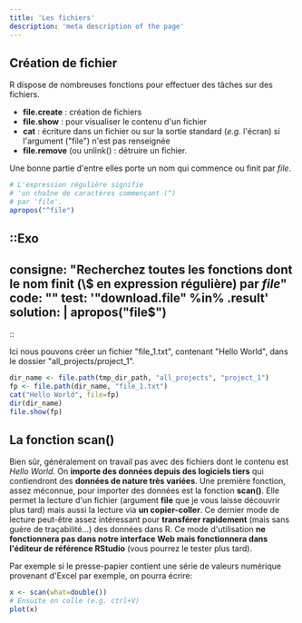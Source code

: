 ```yaml
---
title: 'Les fichiers'
description: 'meta description of the page'
---
```


## Création de fichier

R dispose de nombreuses fonctions pour effectuer des tâches sur des fichiers. 

- **file.create** : création de fichiers
- **file.show** : pour visualiser le contenu d'un fichier
- **cat** : écriture dans un fichier ou sur la sortie standard (*e.g.* l'écran) si l'argument ("file") n'est pas
renseignée
- **file.remove** (ou unlink() : détruire un fichier.

Une bonne partie d'entre elles porte un nom qui commence ou finit par *file*.

```r
# L'expression régulière signifie
# 'un chaîne de caractères commençant (^)
# par 'file'.
apropos("^file")
```

::Exo
---
consigne: "Recherchez toutes les fonctions dont le nom finit (\\$ en expression régulière) par *file*"
code: ""
test: '"download.file" %in% .result'
solution: |
    apropos("file$")
---
::

Ici nous pouvons créer un fichier "file_1.txt", contenant "Hello World", dans le dossier "all_projects/project_1".

```r
dir_name <- file.path(tmp_dir_path, "all_projects", "project_1")
fp <- file.path(dir_name, "file_1.txt")
cat("Hello World", file=fp)
dir(dir_name)
file.show(fp)
```

## La fonction scan()

Bien sûr, généralement on travail pas avec des fichiers dont le contenu est *Hello World*. On **importe des données depuis des logiciels tiers** qui contiendront des **données de nature très variées**. 
Une première fonction, assez méconnue, pour importer des données est la fonction **scan()**. Elle permet la lecture d'un fichier (argument **file** que je vous laisse découvrir plus tard) mais aussi la lecture via **un copier-coller**. Ce dernier mode de lecture peut-être assez intéressant pour **transférer rapidement** (mais sans guère de traçabilité...) des données dans R. Ce mode d'utilisation **ne fonctionnera pas dans notre interface Web mais fonctionnera dans l'éditeur de référence RStudio** (vous pourrez le tester plus tard). 

Par exemple si le presse-papier contient une série de valeurs numérique provenant d'Excel par exemple, on pourra écrire:

```r
x <- scan(what=double())
# Ensuite on colle (e.g. ctrl+V)
plot(x)
```
